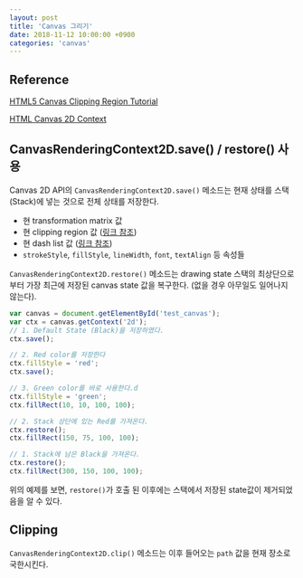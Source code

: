 ```yaml
---
layout: post
title: 'Canvas 그리기'
date: 2018-11-12 10:00:00 +0900
categories: 'canvas'
---
```


## Reference

[HTML5 Canvas Clipping Region Tutorial][reference-01]

[HTML Canvas 2D Context][reference-02]

## CanvasRenderingContext2D.save() / restore() 사용

Canvas 2D API의 `CanvasRenderingContext2D.save()` 메소드는 현재 상태를 스택(Stack)에 넣는 것으로 전체 상태를 저장한다.

- 현 transformation matrix 값
- 현 clipping region 값 ([링크 참조][reference-01])
- 현 dash list 값 ([링크 참조][reference-02])
- `strokeStyle`, `fillStyle`, `lineWidth`, `font`, `textAlign` 등 속성들

`CanvasRenderingContext2D.restore()` 메소드는 drawing state 스택의 최상단으로부터 가장 최근에 저장된 canvas state 값을 복구한다. (없을 경우 아무일도 일어나지 않는다).

```javascript
var canvas = document.getElementById('test_canvas');
var ctx = canvas.getContext('2d');
// 1. Default State (Black)을 저장하였다.
ctx.save();

// 2. Red color를 저장한다
ctx.fillStyle = 'red';
ctx.save();

// 3. Green color를 바로 사용한다.d
ctx.fillStyle = 'green';
ctx.fillRect(10, 10, 100, 100);

// 2. Stack 상단에 있는 Red를 가져온다.
ctx.restore();
ctx.fillRect(150, 75, 100, 100);

// 1. Stack에 남은 Black을 가져온다.
ctx.restore();
ctx.fillRect(300, 150, 100, 100);
```

위의 예제를 보면, `restore()`가 호출 된 이후에는 스택에서 저장된 state값이 제거되었음을 알 수 있다.

## Clipping

`CanvasRenderingContext2D.clip()` 메소드는 이후 들어오는 `path` 값을 현재 장소로 국한시킨다.

[reference-01]: https://www.html5canvastutorials.com/advanced/html5-canvas-clipping-region-tutorial/
[reference-02]: https://www.w3.org/TR/2dcontext/#canvasdrawingstyles
